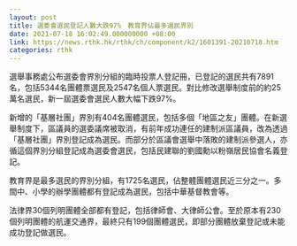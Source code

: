 ```yaml
---
layout: post
title: 選委會選民登記人數大跌97%　教育界佔最多選民界別
date: 2021-07-18 16:02:49.000000000 +08:00
link: https://news.rthk.hk/rthk/ch/component/k2/1601391-20210718.htm
categories: rthk
---
```


選舉事務處公布選委會界別分組的臨時投票人登記冊，已登記的選民共有7891名，包括5344名團體票選民及2547名個人票選民。對比修改選舉制度前的約25萬名選民，新一屆選委會選民人數大幅下跌97%。

新增的「基層社團」界別有404名團體選民，包括多個「地區之友」團體。在新選舉制度下，區議員的選委議席被取消，有前年成功連任的建制派區議員，改為透過「基層社團」界別登記成為選民。而部分於區議會選舉中落敗的建制派參選人，亦循這個界別分組登記成為選委會選民，包括民建聯的劉國勳以粉嶺居民協會名義登記。

教育界是最多選民的界別分組，有1725名選民，佔整體團體選民近三分之一。多間中、小學的辦學團體都有登記成為選民，包括中華基督教會等。

法律界30個列明團體全部都有登記，包括律師會、大律師公會。至於原本有230個列明團體的航運交通界，最終只有199個團體選民，即部分團體放棄登記或未能成功登記做選民。
